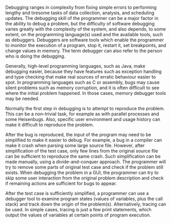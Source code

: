 Debugging ranges in complexity from fixing simple errors to performing lengthy and tiresome tasks of data collection, analysis, and scheduling updates. The debugging skill of the programmer can be a major factor in the ability to debug a problem, but the difficulty of software debugging varies greatly with the complexity of the system, and also depends, to some extent, on the programming language(s) used and the available tools, such as debuggers. Debuggers are software tools which enable the programmer to monitor the execution of a program, stop it, restart it, set breakpoints, and change values in memory. The term debugger can also refer to the person who is doing the debugging.

Generally, high-level programming languages, such as Java, make debugging easier, because they have features such as exception handling and type checking that make real sources of erratic behaviour easier to spot. In programming languages such as C or assembly, bugs may cause silent problems such as memory corruption, and it is often difficult to see where the initial problem happened. In those cases, memory debugger tools may be needed.

Normally the first step in debugging is to attempt to reproduce the problem. This can be a non-trivial task, for example as with parallel processes and some Heisenbugs. Also, specific user environment and usage history can make it difficult to reproduce the problem.

After the bug is reproduced, the input of the program may need to be simplified to make it easier to debug. For example, a bug in a compiler can make it crash when parsing some large source file. However, after simplification of the test case, only few lines from the original source file can be sufficient to reproduce the same crash. Such simplification can be made manually, using a divide-and-conquer approach. The programmer will try to remove some parts of original test case and check if the problem still exists. When debugging the problem in a GUI, the programmer can try to skip some user interaction from the original problem description and check if remaining actions are sufficient for bugs to appear.

After the test case is sufficiently simplified, a programmer can use a debugger tool to examine program states (values of variables, plus the call stack) and track down the origin of the problem(s). Alternatively, tracing can be used. In simple cases, tracing is just a few print statements, which output the values of variables at certain points of program execution.